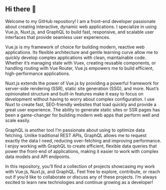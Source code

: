 ## Hi there 👋

Welcome to my GitHub repository! I am a front-end developer passionate about creating interactive, dynamic web applications. I specialize in using Vue.js, Nuxt.js, and GraphQL to build fast, responsive, and scalable user interfaces that provide seamless user experiences.

Vue.js is my framework of choice for building modern, reactive web applications. Its flexible architecture and gentle learning curve allow me to quickly develop complex applications with clean, maintainable code. Whether it’s managing state with Vuex, creating reusable components, or handling routing with Vue Router, Vue.js empowers me to build efficient, high-performance applications.

Nuxt.js extends the power of Vue.js by providing a powerful framework for server-side rendering (SSR), static site generation (SSG), and more. Nuxt’s opinionated structure and built-in features make it easy to focus on development without having to worry about complex configuration. I use Nuxt to create fast, SEO-friendly websites that load quickly and provide a great user experience. The ability to generate static sites or SSR pages has been a game-changer for building modern web apps that perform well and scale easily.

GraphQL is another tool I’m passionate about using to optimize data fetching. Unlike traditional REST APIs, GraphQL allows me to request exactly the data I need, reducing over-fetching and improving performance. I enjoy working with GraphQL to create efficient, flexible data queries that power the front-end of applications, making it easier to work with complex data models and API endpoints.

In this repository, you’ll find a collection of projects showcasing my work with Vue.js, Nuxt.js, and GraphQL. Feel free to explore, contribute, or reach out if you’d like to collaborate or discuss any of these projects. I’m always excited to learn new technologies and continue growing as a developer!
